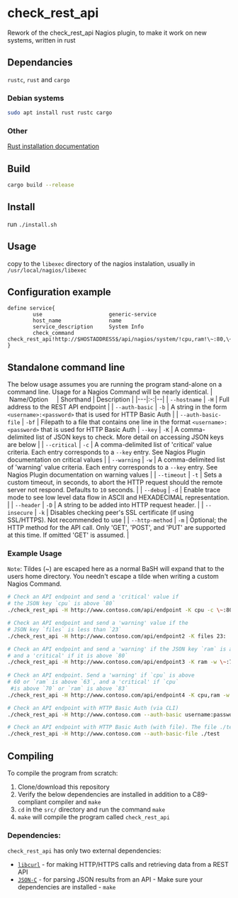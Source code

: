 # check_rest_api
Rework of the check_rest_api Nagios plugin, to make it work on new systems, written in rust

## Dependancies
`rustc`, `rust` and `cargo`

### Debian systems
```sh
sudo apt install rust rustc cargo
```

### Other
[Rust installation documentation](https://forge.rust-lang.org/infra/other-installation-methods.html)

## Build
```sh
cargo build --release
```

## Install 
run `./install.sh`

## Usage
copy to the `libexec` directory of the nagios instalation, usually in `/usr/local/nagios/libexec`

## Configuration example
```
define service{
        use                     generic-service
        host_name               name
        service_description     System Info
        check_command           check_rest_api!http://$HOSTADDRESS$/api/nagios/system/!cpu,ram!\~:80,\~:85!\~:100,\~:95
}
```

## Standalone command line
The below usage assumes you are running the program stand-alone on a command line.
Usage for a Nagios Command will be nearly identical.
| &nbsp; &nbsp;Name/Option &nbsp; &nbsp;  | Shorthand | Description  |
|---|:-:|--|
| `--hostname` | `-H` | Full address to the REST API endpoint |
| `--auth-basic` | `-b` | A string in the form `<username>:<password>` that is used for HTTP Basic Auth |
| `--auth-basic-file` | `-bf` | Filepath to a file that contains one line in the format `<username>:<password>` that is used for HTTP Basic Auth
| `--key` | `-K` | A comma-delimited list of JSON keys to check. More detail on accessing JSON keys are below |
| `--critical` | `-c` | A comma-delimited list of 'critical' value criteria. Each entry corresponds to a `--key` entry. See Nagios Plugin documentation on critical values |
| `--warning` | `-w` | A comma-delimited list of 'warning' value criteria. Each entry corresponds to a `--key` entry. See Nagios Plugin documentation on warning values |
| `--timeout` | `-t` | Sets a custom timeout, in seconds, to abort the HTTP request should the remote server not respond. Defaults to `10` seconds. |
| `--debug` | `-d` | Enable trace mode to see low level data flow in ASCII and HEXADECIMAL representation. |
| `--header` | `-D` | A string to be added into HTTP request header. |
| `--insecure` | `-k` | Disables checking peer's SSL certificate (if using SSL/HTTPS). Not recommended to use |
| `--http-method` | `-m` | Optional; the HTTP method for the API call. Only 'GET', 'POST', and 'PUT' are supported at this time. If omitted 'GET' is assumed. | 

### Example Usage
`Note`: Tildes (~) are escaped here as a normal BaSH will expand that to the users home directory. You needn't escape a tilde when writing a custom Nagios Command. 
```bash
# Check an API endpoint and send a 'critical' value if 
# the JSON key `cpu` is above `80`
./check_rest_api -H http://www.contoso.com/api/endpoint -K cpu -c \~:80

# Check an API endpoint and send a 'warning' value if the 
# JSON key `files` is less than `23`
./check_rest_api -H http://www.contoso.com/api/endpoint2 -K files 23:

# Check an API endpoint and send a 'warning' if the JSON key `ram` is above `75` 
# and a 'critical' if it is above `80`
./check_rest_api -H http://www.contoso.com/api/endpoint3 -K ram -w \~:75 -c \~:80
  
# Check an API endpoint. Send a 'warning' if `cpu` is above 
# 60 or `ram` is above `63`, and a 'critical' if `cpu` 
 #is above `70` or `ram` is above `83`
./check_rest_api -H http://www.contoso.com/api/endpoint4 -K cpu,ram -w \~:60,\~:63 -c \~:70,\~:83

# Check an API endpoint with HTTP Basic Auth (via CLI)
./check_rest_api -H http://www.contoso.com --auth-basic username:password

# Check an API endpoint with HTTP Basic Auth (with file). The file ./test has one line with the string "username:password" to use for HTTP Basic Auth
./check_rest_api -H http://www.contoso.com --auth-basic-file ./test
```  

## Compiling
To compile the program from scratch:
1. Clone/download this repository
2. Verify the below dependencies are installed in addition to a C89-compliant compiler and `make`
3. `cd` in the `src/` directory and run the command `make`
4. `make` will compile the program called `check_rest_api`

### Dependencies:
`check_rest_api` has only two external dependencies:
- [`libcurl`](https://curl.haxx.se/libcurl/) - for making HTTP/HTTPS calls and retrieving data from a REST API
- [`JSON-C`](https://github.com/json-c/json-c) - for parsing JSON results from an API                                                                                                                                                                                                                       - Make sure your dependencies are installed                                                                                                                                                                                                  - `make`                 
